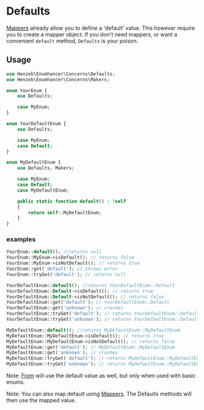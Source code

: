 # Defaults

[Mappers](mappers.md) already allow you to define a 'default' value. This
however require you to create a mapper object. If you don't need mappers, or
want a convenient `default` method, `Defaults` is your poison.

## Usage

```php
use Henzeb\Enumhancer\Concerns\Defaults;
use Henzeb\Enumhancer\Concerns\Makers;

enum YourEnum {
    use Defaults;

    case MyEnum;
}

enum YourDefaultEnum {
    use Defaults;

    case MyEnum;
    case Default;
}

enum MyDefaultEnum {
    use Defaults, Makers;

    case MyEnum;
    case Default;
    case MyDefaultEnum;

    public static function default() : ?self
    {
        return self::MyDefaultEnum;
    }
}
```

### examples

```php
YourEnum::default(); //returns null
YourEnum::MyEnum->isDefault(); // returns false
YourEnum::MyEnum->isNotDefault(); // returns true
YourEnum::get('default'); // throws error
YourEnum::tryGet('default'); // returns null

YourDefaultEnum::default(); //returns YourDefaultEnum::Default
YourDefaultEnum::Default->isDefault(); // returns true
YourDefaultEnum::Default->isNotDefault(); // returns false
YourDefaultEnum::get('default'); // YourDefaultEnum::Default
YourDefaultEnum::get('unknown'); // crashes
YourDefaultEnum::tryGet('default'); // returns YourDefaultEnum::Default
YourDefaultEnum::tryGet('unknown'); // returns YourDefaultEnum::Default

MyDefaultEnum::default(); //returns MyDefaultEnum::MyDefaultEnum
MyDefaultEnum::MyDefaultEnum->isDefault(); // returns true
MyDefaultEnum::MyDefaultEnum->isNotDefault(); // returns false
MyDefaultEnum::get('default'); // MyDefaultEnum::MyDefaultEnum
MyDefaultEnum::get('unknown'); // crashes
MyDefaultEnum::tryGet('default'); // returns MyDefaultEnum::MyDefaultEnum
MyDefaultEnum::tryGet('unknown'); // returns MyDefaultEnum::MyDefaultEnum

```

Note: [From](from.md) will use the default value as well, but only when used
with basic enums.

Note: You can also map default using [Mappers](mappers.md). The Defaults methods
will then use the mapped value.
